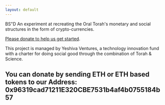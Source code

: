 ```yaml
---
layout: default
---
```


BS"D An experiment at recreating the Oral Torah's monetary and social structures in the form of crypto-currencies.

[Please donate to help us get started](./another-page.html).

This project is managed by Yeshiva Ventures, a technology innovation fund with a charter for doing social good through the combination of Torah & Science.

## You can donate by sending ETH or ETH based tokens to our Address:  0x96319cad71211E320CBE7531b4af4b0755184b57



